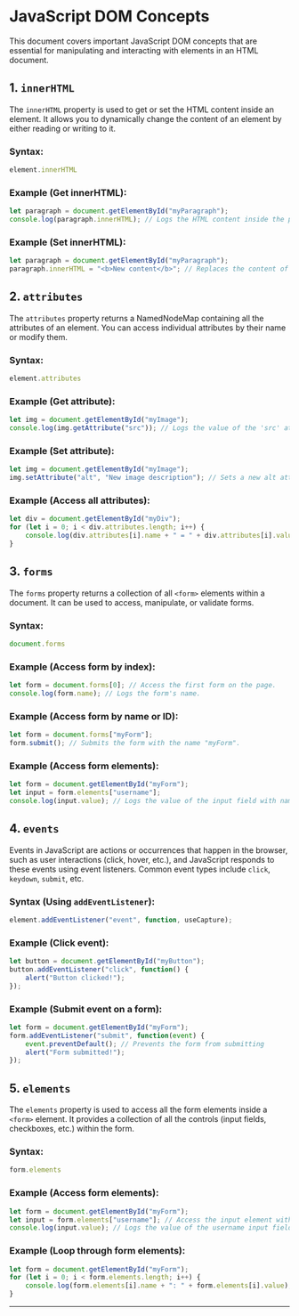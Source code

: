 # JavaScript DOM Concepts

This document covers important JavaScript DOM concepts that are essential for manipulating and interacting with elements in an HTML document.

## 1. `innerHTML`

The `innerHTML` property is used to get or set the HTML content inside an element. It allows you to dynamically change the content of an element by either reading or writing to it.

### Syntax:
```javascript
element.innerHTML
```

### Example (Get innerHTML):
```javascript
let paragraph = document.getElementById("myParagraph");
console.log(paragraph.innerHTML); // Logs the HTML content inside the paragraph element.
```

### Example (Set innerHTML):
```javascript
let paragraph = document.getElementById("myParagraph");
paragraph.innerHTML = "<b>New content</b>"; // Replaces the content of the paragraph with bold text.
```

## 2. `attributes`

The `attributes` property returns a NamedNodeMap containing all the attributes of an element. You can access individual attributes by their name or modify them.

### Syntax:
```javascript
element.attributes
```

### Example (Get attribute):
```javascript
let img = document.getElementById("myImage");
console.log(img.getAttribute("src")); // Logs the value of the 'src' attribute of the image.
```

### Example (Set attribute):
```javascript
let img = document.getElementById("myImage");
img.setAttribute("alt", "New image description"); // Sets a new alt attribute for the image.
```

### Example (Access all attributes):
```javascript
let div = document.getElementById("myDiv");
for (let i = 0; i < div.attributes.length; i++) {
    console.log(div.attributes[i].name + " = " + div.attributes[i].value);
}
```

## 3. `forms`

The `forms` property returns a collection of all `<form>` elements within a document. It can be used to access, manipulate, or validate forms.

### Syntax:
```javascript
document.forms
```

### Example (Access form by index):
```javascript
let form = document.forms[0]; // Access the first form on the page.
console.log(form.name); // Logs the form's name.
```

### Example (Access form by name or ID):
```javascript
let form = document.forms["myForm"];
form.submit(); // Submits the form with the name "myForm".
```

### Example (Access form elements):
```javascript
let form = document.getElementById("myForm");
let input = form.elements["username"];
console.log(input.value); // Logs the value of the input field with name 'username'.
```

## 4. `events`

Events in JavaScript are actions or occurrences that happen in the browser, such as user interactions (click, hover, etc.), and JavaScript responds to these events using event listeners. Common event types include `click`, `keydown`, `submit`, etc.

### Syntax (Using `addEventListener`):
```javascript
element.addEventListener("event", function, useCapture);
```

### Example (Click event):
```javascript
let button = document.getElementById("myButton");
button.addEventListener("click", function() {
    alert("Button clicked!");
});
```

### Example (Submit event on a form):
```javascript
let form = document.getElementById("myForm");
form.addEventListener("submit", function(event) {
    event.preventDefault(); // Prevents the form from submitting
    alert("Form submitted!");
});
```

## 5. `elements`

The `elements` property is used to access all the form elements inside a `<form>` element. It provides a collection of all the controls (input fields, checkboxes, etc.) within the form.

### Syntax:
```javascript
form.elements
```

### Example (Access form elements):
```javascript
let form = document.getElementById("myForm");
let input = form.elements["username"]; // Access the input element with name 'username'.
console.log(input.value); // Logs the value of the username input field.
```

### Example (Loop through form elements):
```javascript
let form = document.getElementById("myForm");
for (let i = 0; i < form.elements.length; i++) {
    console.log(form.elements[i].name + ": " + form.elements[i].value); // Logs name and value of each form element.
}
```

---